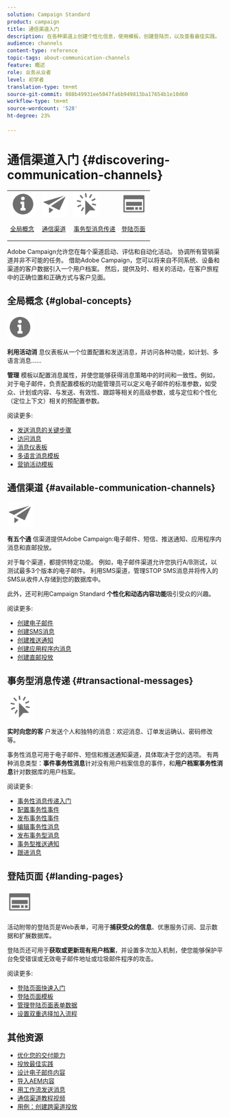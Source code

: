 ```yaml
---
solution: Campaign Standard
product: campaign
title: 通信渠道入门
description: 在各种渠道上创建个性化信息，使用模板，创建登陆页，以及查看最佳实践。
audience: channels
content-type: reference
topic-tags: about-communication-channels
feature: 概述
role: 业务从业者
level: 初学者
translation-type: tm+mt
source-git-commit: 088b49931ee5047fa6b949813ba17654b1e10d60
workflow-type: tm+mt
source-wordcount: '528'
ht-degree: 23%

---
```



# 通信渠道入门 {#discovering-communication-channels}

<table>
<tr>
<td><img src="assets/do-not-localize/icon_concepts.svg" width="60px"><p><a href="#global-concepts">全局概念</a></p></td>
<td><img src="assets/do-not-localize/icon_channels.svg" width="60px"><p><a href="#available-communication-channels">通信渠道</a></p></td>
<td><img src="assets/do-not-localize/icon_transactional.svg" width="60px"><p><a href="#transactional-messages">事务型消息传递</a></p></td>
<td><img src="assets/do-not-localize/icon_landing.svg" width="60px"><p><a href="#landing-pages">登陆页面</a></p></td></tr>
</table>

Adobe Campaign允许您在每个渠道启动、评估和自动化活动。
协调所有营销渠道并非不可能的任务。 借助Adobe Campaign，您可以将来自不同系统、设备和渠道的客户数据引入一个用户档案。 然后，提供及时、相关的活动，在客户旅程中的正确位置和正确方式与客户见面。

## 全局概念 {#global-concepts}

<img src="assets/do-not-localize/icon_concepts.svg" width="60px">

**利用活动消** 息仪表板从一个位置配置和发送消息，并访问各种功能，如计划、多语言消息……

**管理** 模板以配置消息属性，并使您能够获得消息策略中的时间和一致性。例如，对于电子邮件，负责配置模板的功能管理员可以定义电子邮件的标准参数，如受众、计划或内容、与发送、有效性、跟踪等相关的高级参数，或与定位和个性化（定位上下文）相关的预配置参数。

阅读更多:

* [发送消息的关键步骤](../../channels/using/key-steps-to-send-a-message.md)
* [访问消息](../../channels/using/accessing-messages.md)
* [消息仪表板](../../channels/using/message-dashboard.md)
* [多语言消息模板](../../channels/using/multilingual-messages-template.md)
* [营销活动模板](../../start/using/marketing-activity-templates.md)

## 通信渠道 {#available-communication-channels}

<img src="assets/do-not-localize/icon_channels.svg"  width="60px">

**有五个通** 信渠道提供Adobe Campaign:电子邮件、短信、推送通知、应用程序内消息和直邮投放。

对于每个渠道，都提供特定功能。 例如，电子邮件渠道允许您执行A/B测试，以测试最多3个版本的电子邮件。 利用SMS渠道，管理STOP SMS消息并将传入的SMS从收件人存储到您的数据库中。

此外，还可利用Campaign Standard **个性化和动态内容功能**&#x200B;吸引受众的兴趣。

阅读更多:

* [创建电子邮件](../../channels/using/about-emails.md)
* [创建SMS消息](../../channels/using/about-sms-messages.md)
* [创建推送通知](../../channels/using/about-push-notifications.md)
* [创建应用程序内消息](../../channels/using/about-in-app-messaging.md)
* [创建直邮投放](../../channels/using/about-direct-mail.md)

## 事务型消息传递 {#transactional-messages}

<img src="assets/do-not-localize/icon_transactional.svg" width="60px">

**实时向您的客** 户发送个人和独特的消息：欢迎消息、订单发运确认、密码修改等。

事务性消息可用于电子邮件、短信和推送通知渠道，具体取决于您的选项。 有两种消息类型：**事件事务性消息**&#x200B;针对没有用户档案信息的事件，和&#x200B;**用户档案事务性消息**&#x200B;针对数据库的用户档案。

阅读更多:

* [事务性消息传递入门](../../channels/using/getting-started-with-transactional-msg.md)
* [配置事务性事件](../../channels/using/configuring-transactional-event.md)
* [发布事务性事件](../../channels/using/publishing-transactional-event.md)
* [编辑事务性消息](../../channels/using/editing-transactional-message.md)
* [发布事务型消息](../../channels/using/publishing-transactional-message.md)
* [事务型推送通知](../../channels/using/transactional-push-notifications.md)
* [跟进消息](../../channels/using/follow-up-messages.md)

## 登陆页面 {#landing-pages}

<img src="assets/do-not-localize/icon_landing.svg" width="60px">

活动附带的登陆页是Web表单，可用于&#x200B;**捕获受众的信息**、优惠服务订阅、显示数据和扩展数据库。

登陆页还可用于&#x200B;**获取或更新现有用户档案**，并设置多次加入机制，使您能够保护平台免受错误或无效电子邮件地址或垃圾邮件程序的攻击。

阅读更多:

* [登陆页面快速入门](../../channels/using/getting-started-with-landing-pages.md)
* [登陆页面模板](../../channels/using/landing-page-templates.md)
* [管理登陆页面表单数据](../../channels/using/managing-landing-page-form-data.md)
* [设置双重选择加入流程](../../channels/using/setting-up-a-double-opt-in-process.md)

## 其他资源

* [优化您的交付能力](../../sending/using/about-deliverability.md)
* [投放最佳实践](../../sending/using/delivery-best-practices.md)
* [设计电子邮件内容](../../designing/using/designing-content-in-adobe-campaign.md)
* [导入AEM内容](../../integrating/using/creating-email-experience-manager.md)
* [用工作流发送消息](../../automating/using/about-channel-activities.md)
* [通信渠道教程视频](https://docs.adobe.com/content/help/zh-Hans/campaign-standard-learn/tutorials/communication-channels/email/create-email-from-homepage.html)
* [用例：创建跨渠道投放](../../automating/using/workflow-cross-channel-delivery.md)
